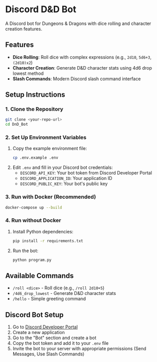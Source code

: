 # Discord D&D Bot

A Discord bot for Dungeons & Dragons with dice rolling and character creation features.

## Features

- **Dice Rolling**: Roll dice with complex expressions (e.g., `2d10`, `5d6+3`, `(2d10)x2`)
- **Character Creation**: Generate D&D character stats using 4d6 drop lowest method
- **Slash Commands**: Modern Discord slash command interface

## Setup Instructions

### 1. Clone the Repository
```bash
git clone <your-repo-url>
cd DnD_Bot
```

### 2. Set Up Environment Variables
1. Copy the example environment file:
   ```bash
   cp .env.example .env
   ```
2. Edit `.env` and fill in your Discord bot credentials:
   - `DISCORD_API_KEY`: Your bot token from Discord Developer Portal
   - `DISCORD_APPLICATION_ID`: Your application ID
   - `DISCORD_PUBLIC_KEY`: Your bot's public key

### 3. Run with Docker (Recommended)
```bash
docker-compose up --build
```

### 4. Run without Docker
1. Install Python dependencies:
   ```bash
   pip install -r requirements.txt
   ```
2. Run the bot:
   ```bash
   python program.py
   ```

## Available Commands

- `/roll <dice>` - Roll dice (e.g., `/roll 2d10+5`)
- `/4d6_drop_lowest` - Generate D&D character stats
- `/hello` - Simple greeting command

## Discord Bot Setup

1. Go to [Discord Developer Portal](https://discord.com/developers/applications)
2. Create a new application
3. Go to the "Bot" section and create a bot
4. Copy the bot token and add it to your `.env` file
5. Invite the bot to your server with appropriate permissions (Send Messages, Use Slash Commands)
